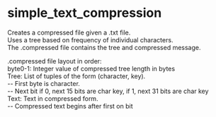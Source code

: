 # simple_text_compression

Creates a compressed file given a .txt file.  
Uses a tree based on frequency of individual characters.  
The .compressed file contains the tree and compressed message.  

.compressed file layout in order:  
byte0-1: Integer value of compressed tree length in bytes  
Tree: List of tuples of the form (character, key).  
-- First byte is character.  
-- Next bit if 0, next 15 bits are char key, if 1, next 31 bits are char key  
Text: Text in compressed form.  
-- Compressed text begins after first on bit  
